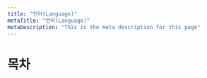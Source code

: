 ```yaml
---
title: "언어(Language)"
metaTitle: "언어(Language)"
metaDescription: "This is the meta description for this page"
---
```


# 목차

